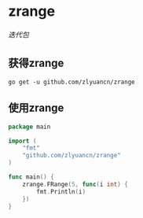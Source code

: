 # zrange
###### 迭代包

## 获得zrange
`go get -u github.com/zlyuancn/zrange`

## 使用zrange

```go
package main

import (
    "fmt"
    "github.com/zlyuancn/zrange"
)

func main() {
    zrange.FRange(5, func(i int) {
        fmt.Println(i)
    })
}
```

